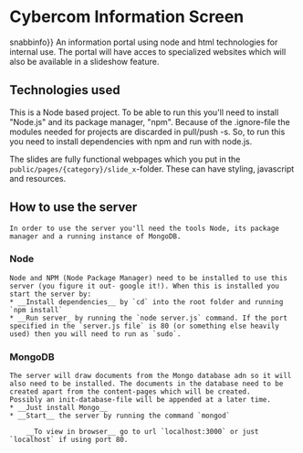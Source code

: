 # Cybercom Information Screen

snabbinfo}}
An information portal using node and html technologies for internal use.
The portal will have acces to specialized websites which will also be available in a slideshow feature.

## Technologies used
This is a Node based project. To be able to run this you'll need to install "Node.js" and its package manager, "npm". Because of the .ignore-file the modules needed for projects are discarded in pull/push -s. So, to run this you need to install dependencies with npm and run with node.js.

The slides are fully functional webpages which you put in the `public/pages/{category}/slide_x`-folder. These can have styling, javascript and resources.

## How to use the server
	In order to use the server you'll need the tools Node, its package manager and a running instance of MongoDB.

### Node
	Node and NPM (Node Package Manager) need to be installed to use this server (you figure it out- google it!). When this is installed you start the server by:
	* __Install dependencies__ by `cd` into the root folder and running `npm install`
	* __Run server_ by running the `node server.js` command. If the port specified in the `server.js file` is 80 (or something else heavily used) then you will need to run as `sudo`.


### MongoDB
	The server will draw documents from the Mongo database adn so it will also need to be installed. The documents in the database need to be created apart from the content-pages which will be created.
	Possibly an init-database-file will be appended at a later time.
	* __Just install Mongo__
	* __Start__ the server by running the command `mongod`

```
	__To view in browser__ go to url `localhost:3000` or just `localhost` if using port 80.